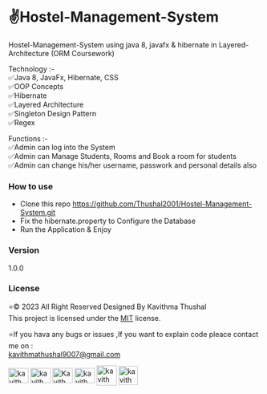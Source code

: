 # ✌️Hostel-Management-System
Hostel-Management-System using java 8, javafx &amp; hibernate in Layered-Architecture (ORM Coursework)

Technology :-<br/>
✅Java 8, JavaFx, Hibernate, CSS<br/>
✅OOP Concepts<br/>
✅Hibernate<br/>
✅Layered Architecture<br/>
✅Singleton Design Pattern<br/>
✅Regex<br/>

Functions :-<br/>
✅Admin can log into the System<br/>
✅Admin can Manage Students, Rooms and Book a room for students<br/>
✅Admin can change his/her username, passwork and personal details also

### How to use
* Clone this repo https://github.com/Thushal2001/Hostel-Management-System.git
* Fix the hibernate.property to Configure the Database
* Run the Application & Enjoy

### Version
1.0.0

### License
⭐© 2023 All Right Reserved Designed By Kavithma Thushal<br/>
This project is licensed under the [MIT](LICENSE) license.

⭐If you hava any bugs or issues ,If you want to explain code pleace contact me on :<br/> 
[kavithmathushal9007@gmail.com](https://www.kavithmathushal9007@gmail.com)

<p align="left">
<a href="https://www.linkedin.com/in/kavithma-thushal-3b8a92260/" target="_blank"><img align="center" src="https://raw.githubusercontent.com/rahuldkjain/github-profile-readme-generator/master/src/images/icons/Social/linked-in-alt.svg" alt="kavithma thushal" height="30" width="40" /></a>
<a href="https://twitter.com/Thushal451"><img align="center" src="https://raw.githubusercontent.com/rahuldkjain/github-profile-readme-generator/master/src/images/icons/Social/twitter.svg" alt="kavithma thushal" height="30" width="40" /></a>
<a href="https://stackoverflow.com/users/21296342/kavithma-thushal?tab=profile" target="blank"><img align="center" src="https://raw.githubusercontent.com/rahuldkjain/github-profile-readme-generator/master/src/images/icons/Social/stack-overflow.svg" alt="Kavithma Thushal" height="30" width="40" /></a>
<a href="https://www.hackerrank.com/kavithmathushal?hr_r=1" target="blank"><img align="center" src="https://raw.githubusercontent.com/rahuldkjain/github-profile-readme-generator/master/src/images/icons/Social/hackerrank.svg" alt="kavithma thushal" height="30" width="40" /></a>
<a href="https://www.sololearn.com/profile/27533547" target="blank"><img align="center" src="https://github.com/Thushal2001/Thushal2001/blob/main/GitHub%20Images/new/sololearn.webp" alt="kavithma thushal" width="40" /></a>
<a href="https://gitlab.com/kavithmathushal9007" target="_blank"><img align="center" src="https://github.com/Thushal2001/Thushal2001/blob/main/GitHub%20Images/new/gitlab.png" alt="kavithma thushal" width="38" /></a>
</p><br/>

